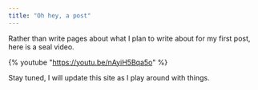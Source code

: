 ```yaml
---
title: "Oh hey, a post"
---
```


Rather than write pages about what I plan to write about for my first post, here is a seal video.

 {% youtube "https://youtu.be/nAyiH5Bqa5o" %}

Stay tuned, I will update this site as I play around with things.
